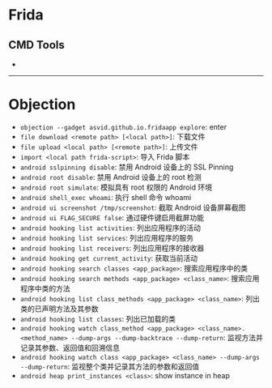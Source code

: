 # Frida
## CMD Tools
- 



---

# Objection 
- `objection --gadget asvid.github.io.fridaapp explore`: enter
- `file download <remote path> [<local path>]`: 下载文件
- `file upload <local path> [<remote path>]`: 上传文件
- `import <local path frida-script>`: 导入 Frida 脚本
- `android sslpinning disable`: 禁用 Android 设备上的 SSL Pinning
- `android root disable`: 禁用 Android 设备上的 root 检测
- `android root simulate`: 模拟具有 root 权限的 Android 环境
- `android shell_exec whoami`: 执行 shell 命令 whoami
- `android ui screenshot /tmp/screenshot`: 截取 Android 设备屏幕截图
- `android ui FLAG_SECURE false`: 通过硬件键启用截屏功能
- `android hooking list activities`: 列出应用程序的活动
- `android hooking list services`: 列出应用程序的服务
- `android hooking list receivers`: 列出应用程序的接收器
- `android hooking get current_activity`: 获取当前活动
- `android hooking search classes <app_package>`: 搜索应用程序中的类
- `android hooking search methods <app_package> <class_name>`: 搜索应用程序中类的方法
- `android hooking list class_methods <app_package> <class_name>`: 列出类的已声明方法及其参数
- `android hooking list classes`: 列出已加载的类
- `android hooking watch class_method <app_package> <class_name>.<method_name> --dump-args --dump-backtrace --dump-return`: 监视方法并记录其参数、返回值和回溯信息
- `android hooking watch class <app_package> <class_name> --dump-args --dump-return`: 监视整个类并记录其方法的参数和返回值
- `android heap print_instances <class>`: show instance in heap